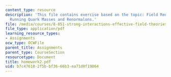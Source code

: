 ```yaml
---
content_type: resource
description: 'This file contains exercise based on the topic: Field Redefinitions,
  Running Quark Masses and Renormalons.'
file: /media/courses/8-851-strong-interactions-effective-field-theories-of-qcd-spring-2006/b7c476182f5bbf3666b3ea71d0f19864_homework2.pdf
file_type: application/pdf
learning_resource_types:
- Assignments
ocw_type: OCWFile
parent_title: Assignments
parent_type: CourseSection
resourcetype: Document
title: homework2.pdf
uid: b7c47618-2f5b-bf36-66b3-ea71d0f19864
---
```

